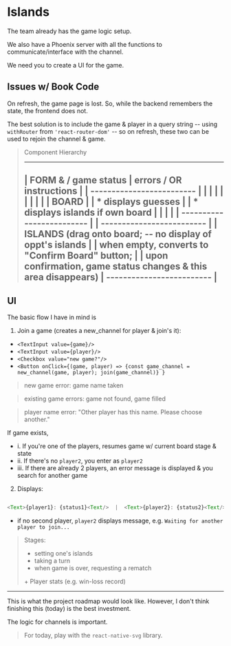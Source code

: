 # Islands

The team already has the game logic setup.

We also have a Phoenix server with all the functions to communicate/interface with the channel.

We need you to create a UI for the game.

## Issues w/ Book Code

On refresh, the game page is lost. So, while the backend remembers the state, the frontend does not.

The best solution is to include the game & player in a query string -- using `withRouter` from `'react-router-dom'` -- so on refresh, these two can be used to rejoin the channel & game.


> Component Hierarchy
>
>  -------------------------------
> |       FORM &  / game status
> |       errors /  OR instructions
> |
> |        -------------------------
> |       |
> |       |
> |       |
> |       |
> |       |       BOARD
> |       |       * displays guesses
> |       |       * displays islands if own board
> |       |
> |       |
> |        -------------------------
> |
> |        -------------------------
> |       |       ISLANDS (drag onto board; -- no display of oppt's islands
> |       |                when empty, converts to "Confirm Board" button;
> |       |   upon confirmation, game status changes & this area disappears)
> |        -------------------------
> |
>  -------------------------------



## UI

The basic flow I have in mind is

1. Join a game (creates a new_channel for player & join's it):
  * `<TextInput value={game}/>`
  * `<TextInput value={player}/>`
  * `<Checkbox value="new game?"/>`
  * `<Button onClick={(game, player) => {const game_channel = new_channel(game, player); join(game_channel)} }`

> new game error: game name taken

> existing game errors: game not found, game filled

> player name error: "Other player has this name. Please choose another."

If game exists,

  * i.   If you're one of the players, resumes game w/ current board stage & state
  * ii.  If there's no `player2`, you enter as `player2`
  * iii. If there are already 2 players, an error message is displayed & you search for another game

2. Displays:
  ```js

  <Text>{player1}: {status1}<Text/>  |  <Text>{player2}: {status2}<Text/>

  ```
  * if no second player, `player2` displays message, e.g. `Waiting for another player to join...`

> Stages:
>
> * setting one's islands
> * taking a turn
> * when game is over, requesting a rematch
>
> \+ Player stats (e.g. win-loss record)

------

This is what the project roadmap would look like. However, I don't think finishing this (today) is the best investment.

The logic for channels is important.

> For today, play with the `react-native-svg` library.
